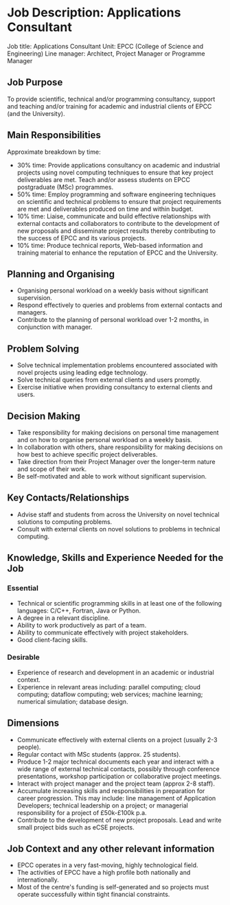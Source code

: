 # Job Description: Applications Consultant

Job title: Applications Consultant
Unit: EPCC (College of Science and Engineering)
Line manager: Architect, Project Manager or Programme Manager

## Job Purpose

To provide scientific, technical and/or programming consultancy, support and teaching and/or training for academic and industrial clients of EPCC (and the University).

## Main Responsibilities

Approximate breakdown by time:

   - 30% time: Provide applications consultancy on academic and industrial projects using novel computing techniques to ensure that key project deliverables are met. Teach and/or assess students on EPCC postgraduate (MSc) programmes.
   - 50% time: Employ programming and software engineering techniques on scientific and technical problems to ensure that project requirements are met and deliverables produced on time and within budget.
   - 10% time: Liaise, communicate and build effective relationships with external contacts and collaborators to contribute to the development of new proposals and disseminate project results thereby contributing to the success of EPCC and its various projects.
   - 10% time: Produce technical reports, Web-based information and training material to enhance the reputation of EPCC and the University.

## Planning and Organising

   - Organising personal workload on a weekly basis without significant supervision.
   - Respond effectively to queries and problems from external contacts and managers.
   - Contribute to the planning of personal workload over 1-2 months, in conjunction with manager. 

## Problem Solving

   - Solve technical implementation problems encountered associated with novel projects using leading edge technology.
   - Solve technical queries from external clients and users promptly.
   - Exercise initiative when providing consultancy to external clients and users.

## Decision Making

   - Take responsibility for making decisions on personal time management and on how to organise personal workload on a weekly basis. 
   - In collaboration with others, share responsibility for making decisions on how best to achieve specific project deliverables. 
   - Take direction from their Project Manager over the longer-term nature and scope of their work.
   - Be self-motivated and able to work without significant supervision. 

## Key Contacts/Relationships  

   - Advise staff and students from across the University on novel technical solutions to computing problems.
   - Consult with external clients on novel solutions to problems in technical computing.

## Knowledge, Skills and Experience Needed for the Job

### Essential

   - Technical or scientific programming skills in at least one of the following languages: C/C++, Fortran, Java or Python. 
   - A degree in a relevant discipline.
   - Ability to work productively as part of a team.
   - Ability to communicate effectively with project stakeholders.
   - Good client-facing skills.

### Desirable

   - Experience of research and development in an academic or industrial context.
   - Experience in relevant areas including: parallel computing; cloud computing; dataflow computing; web services; machine learning; numerical simulation; database design.

## Dimensions 

   - Communicate effectively with external clients on a project (usually 2-3 people). 
   - Regular contact with MSc students (approx. 25 students).
   - Produce 1-2 major technical documents each year and interact with a wide range of external technical contacts, possibly through conference presentations, workshop participation or collaborative project meetings.
   - Interact with project manager and the project team (approx 2-8 staff). 
   - Accumulate increasing skills and responsibilities in preparation for career progression. This may include: line management of Application Developers; technical leadership on a project; or managerial responsibility for a project of £50k-£100k p.a.
   - Contribute to the development of new project proposals. Lead and write small project bids such as eCSE projects.

## Job Context and any other relevant information

   - EPCC operates in a very fast-moving, highly technological field. 
   - The activities of EPCC have a high profile both nationally and internationally. 
   - Most of the centre's funding is self-generated and so projects must operate successfully within tight financial constraints.


